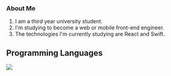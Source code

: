 ### About Me
1. I am a third year university student.
2. I'm studying to become a web or mobile front-end engineer.
3. The technologies I'm currently studying are React and Swift.

## Programming Languages
![](https://skillicons.dev/icons?i=html,css,javascript,typescript,c,java,python,flutter)
